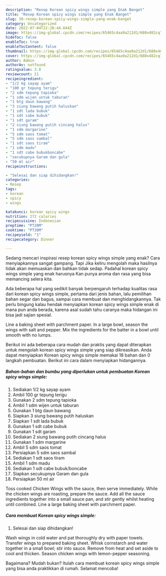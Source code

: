 ```yaml
---
description: "Resep Korean spicy wings simple yang Enak Banget"
title: "Resep Korean spicy wings simple yang Enak Banget"
slug: 30-resep-korean-spicy-wings-simple-yang-enak-banget
category: Uncategorized
date: 2022-07-04T22:20:44.644Z
image: https://img-global.cpcdn.com/recipes/65465c4aa9a212d1/680x482cq70/korean-spicy-wings-simple-foto-resep-utama.jpg
hideToc: false
enableToc: true
enableTocContent: false
thumbnail: https://img-global.cpcdn.com/recipes/65465c4aa9a212d1/680x482cq70/korean-spicy-wings-simple-foto-resep-utama.jpg
cover: https://img-global.cpcdn.com/recipes/65465c4aa9a212d1/680x482cq70/korean-spicy-wings-simple-foto-resep-utama.jpg
author: Admin
authorAv: notfound
ratingvalue: 3.8
reviewcount: 21
recipeingredient:
- "1/2 kg sayap ayam"
- "100 gr tepung terigu"
- "2 sdm tepung tapioka"
- "1 sdm wijen untuk taburan"
- "1 btg daun bawang"
- "3 siung bawang putih haluskan"
- "1 sdt lada bubuk"
- "1 sdt cabe bubuk"
- "1 sdt garam"
- "2 siung bawang putih cincang halus"
- "1 sdm margarine"
- "5 sdm saos tomat"
- "5 sdm saos sambal"
- "1 sdt saos tiram"
- "1 sdm madu"
- "1 sdt cabe bubukboncabe"
- "secukupnya Garam dan gula"
- "50 ml air"
recipeinstructions:

- "Selesai dan siap dihidangkan!"
categories:
- Resep
tags:
- korean
- spicy
- wings

katakunci: korean spicy wings 
nutrition: 272 calories
recipecuisine: Indonesian
preptime: "PT20M"
cooktime: "PT30M"
recipeyield: "1"
recipecategory: Dinner

---
```



Sedang mencari inspirasi resep korean spicy wings simple yang enak? Cara menyiapkannya sangat gampang. Tapi Jika keliru mengolah maka hasilnya tidak akan memuaskan dan bahkan tidak sedap. Padahal korean spicy wings simple yang enak harusnya Kan punya aroma dan rasa yang bisa memancing selera kita.


Ada beberapa hal yang sedikit banyak berpengaruh terhadap kualitas rasa dari korean spicy wings simple, pertama dari jenis bahan, lalu pemilihan bahan segar dan bagus, sampai cara membuat dan menghidangkannya. Tak perlu bingung kalau hendak menyiapkan korean spicy wings simple enak di mana pun anda berada, karena asal sudah tahu caranya maka hidangan ini bisa jadi sajian spesial.

Line a baking sheet with parchment paper. In a large bowl, season the wings with salt and pepper. Mix the ingredients for the batter in a bowl until smooth with no lumps.


Berikut ini ada beberapa cara mudah dan praktis yang dapat diterapkan untuk mengolah korean spicy wings simple yang siap dikreasikan. Anda dapat menyiapkan Korean spicy wings simple memakai 18 bahan dan 0 langkah pembuatan. Berikut ini cara dalam menyiapkan hidangannya.

<!--inarticleads1-->

##### Bahan-bahan dan bumbu yang diperlukan untuk pembuatan Korean spicy wings simple:

1. Sediakan 1/2 kg sayap ayam
1. Ambil 100 gr tepung terigu
1. Gunakan 2 sdm tepung tapioka
1. Ambil 1 sdm wijen untuk taburan
1. Gunakan 1 btg daun bawang
1. Siapkan 3 siung bawang putih haluskan
1. Siapkan 1 sdt lada bubuk
1. Gunakan 1 sdt cabe bubuk
1. Gunakan 1 sdt garam
1. Sediakan 2 siung bawang putih cincang halus
1. Gunakan 1 sdm margarine
1. Ambil 5 sdm saos tomat
1. Persiapkan 5 sdm saos sambal
1. Sediakan 1 sdt saos tiram
1. Ambil 1 sdm madu
1. Sediakan 1 sdt cabe bubuk/boncabe
1. Siapkan secukupnya Garam dan gula
1. Persiapkan 50 ml air


Toss cooked Chicken Wings with the sauce, then serve immediately. While the chicken wings are roasting, prepare the sauce. Add all the sauce ingredients together into a small sauce pan, and stir gently whilst heating until combined. Line a large baking sheet with parchment paper. 

<!--inarticleads2-->

##### Cara membuat Korean spicy wings simple:


1. Selesai dan siap dihidangkan!

Wash wings in cold water and pat thoroughly dry with paper towels. Transfer wings to prepared baking sheet. Whisk cornstarch and water together in a small bowl; stir into sauce. Remove from heat and set aside to cool and thicken. Season chicken wings with lemon-pepper seasoning. 

Bagaimana? Mudah bukan? Itulah cara membuat korean spicy wings simple yang bisa anda praktikkan di rumah. Selamat mencoba!
